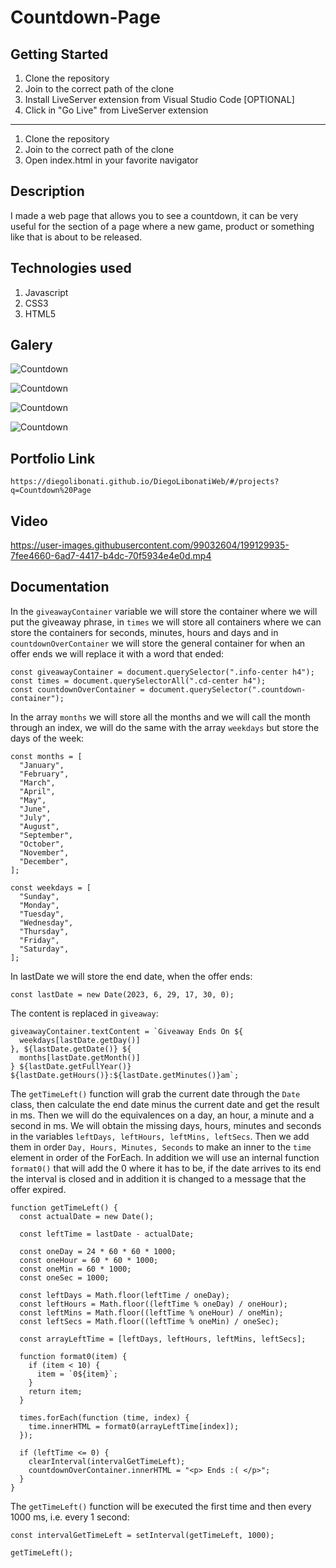 # Countdown-Page

## Getting Started

1. Clone the repository
2. Join to the correct path of the clone
3. Install LiveServer extension from Visual Studio Code [OPTIONAL]
4. Click in "Go Live" from LiveServer extension

---

1. Clone the repository
2. Join to the correct path of the clone
3. Open index.html in your favorite navigator

## Description

I made a web page that allows you to see a countdown, it can be very useful for the section of a page where a new game, product or something like that is about to be released.

## Technologies used

1. Javascript
2. CSS3
3. HTML5

## Galery

![Countdown](https://raw.githubusercontent.com/DiegoLibonati/DiegoLibonatiWeb/main/data/projects/Javascript/Imagenes/countdown-0.jpg)

![Countdown](https://raw.githubusercontent.com/DiegoLibonati/DiegoLibonatiWeb/main/data/projects/Javascript/Imagenes/countdown-1.jpg)

![Countdown](https://raw.githubusercontent.com/DiegoLibonati/DiegoLibonatiWeb/main/data/projects/Javascript/Imagenes/countdown-2.jpg)

![Countdown](https://raw.githubusercontent.com/DiegoLibonati/DiegoLibonatiWeb/main/data/projects/Javascript/Imagenes/countdown-3.jpg)

## Portfolio Link

`https://diegolibonati.github.io/DiegoLibonatiWeb/#/projects?q=Countdown%20Page`

## Video

https://user-images.githubusercontent.com/99032604/199129935-7fee4660-6ad7-4417-b4dc-70f5934e4e0d.mp4

## Documentation

In the `giveawayContainer` variable we will store the container where we will put the giveaway phrase, in `times` we will store all containers where we can store the containers for seconds, minutes, hours and days and in `countdownOverContainer` we will store the general container for when an offer ends we will replace it with a word that ended:

```
const giveawayContainer = document.querySelector(".info-center h4");
const times = document.querySelectorAll(".cd-center h4");
const countdownOverContainer = document.querySelector(".countdown-container");
```

In the array `months` we will store all the months and we will call the month through an index, we will do the same with the array `weekdays` but store the days of the week:

```
const months = [
  "January",
  "February",
  "March",
  "April",
  "May",
  "June",
  "July",
  "August",
  "September",
  "October",
  "November",
  "December",
];

const weekdays = [
  "Sunday",
  "Monday",
  "Tuesday",
  "Wednesday",
  "Thursday",
  "Friday",
  "Saturday",
];
```

In lastDate we will store the end date, when the offer ends:

```
const lastDate = new Date(2023, 6, 29, 17, 30, 0);
```

The content is replaced in `giveaway`:

```
giveawayContainer.textContent = `Giveaway Ends On ${
  weekdays[lastDate.getDay()]
}, ${lastDate.getDate()} ${
  months[lastDate.getMonth()]
} ${lastDate.getFullYear()} ${lastDate.getHours()}:${lastDate.getMinutes()}am`;
```

The `getTimeLeft()` function will grab the current date through the `Date` class, then calculate the end date minus the current date and get the result in ms. Then we will do the equivalences on a day, an hour, a minute and a second in ms. We will obtain the missing days, hours, minutes and seconds in the variables `leftDays, leftHours, leftMins, leftSecs`. Then we add them in order `Day, Hours, Minutes, Seconds` to make an inner to the `time` element in order of the ForEach. In addition we will use an internal function `format0()` that will add the 0 where it has to be, if the date arrives to its end the interval is closed and in addition it is changed to a message that the offer expired.

```
function getTimeLeft() {
  const actualDate = new Date();

  const leftTime = lastDate - actualDate;

  const oneDay = 24 * 60 * 60 * 1000;
  const oneHour = 60 * 60 * 1000;
  const oneMin = 60 * 1000;
  const oneSec = 1000;

  const leftDays = Math.floor(leftTime / oneDay);
  const leftHours = Math.floor((leftTime % oneDay) / oneHour);
  const leftMins = Math.floor((leftTime % oneHour) / oneMin);
  const leftSecs = Math.floor((leftTime % oneMin) / oneSec);

  const arrayLeftTime = [leftDays, leftHours, leftMins, leftSecs];

  function format0(item) {
    if (item < 10) {
      item = `0${item}`;
    }
    return item;
  }

  times.forEach(function (time, index) {
    time.innerHTML = format0(arrayLeftTime[index]);
  });

  if (leftTime <= 0) {
    clearInterval(intervalGetTimeLeft);
    countdownOverContainer.innerHTML = "<p> Ends :( </p>";
  }
}
```

The `getTimeLeft()` function will be executed the first time and then every 1000 ms, i.e. every 1 second:

```
const intervalGetTimeLeft = setInterval(getTimeLeft, 1000);

getTimeLeft();
```
